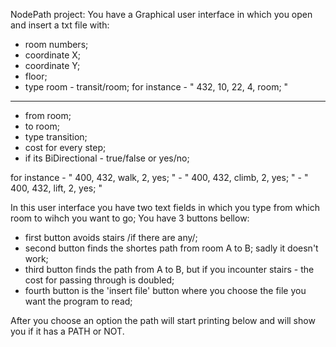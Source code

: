 NodePath project:
You have a Graphical user interface in which you open and insert a txt file with:

- room numbers;
- coordinate X;
- coordinate Y;
- floor;
- type room - transit/room;
for instance - " 432, 10, 22, 4, room; "
-----------------------------
- from room;
- to room;
- type transition;
- cost for every step;
- if its BiDirectional - true/false or yes/no;

for instance - " 400, 432, walk, 2, yes; "
             - " 400, 432, climb, 2, yes; "
             - " 400, 432, lift, 2, yes; "

In this user interface you have two text fields in which you type from which room to wihch you want to go;
You have 3 buttons bellow:
  - first button avoids stairs /if there are any/;
  - second button finds the shortes path from room A to B; sadly it doesn't work;
  - third button finds the path from A to B, but if you incounter stairs - the cost for passing through is doubled;
  - fourth button is the 'insert file' button where you choose the file you want the program to read;
  
  After you choose an option the path will start printing below and will show you if it has a PATH or NOT.
